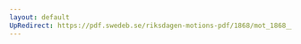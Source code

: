 ```yaml
---
layout: default
UpRedirect: https://pdf.swedeb.se/riksdagen-motions-pdf/1868/mot_1868__ak__00220/mot_1868__ak__00220_004.pdf
---
```

